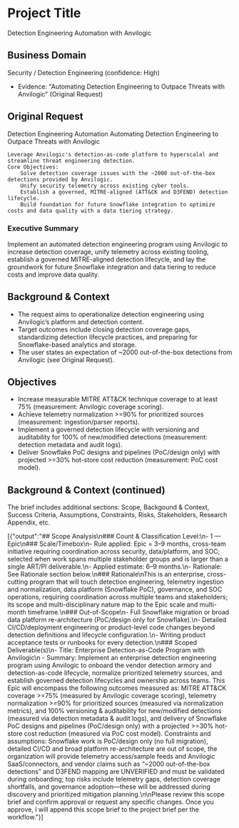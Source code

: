 # Project Title
Detection Engineering Automation with Anvilogic

## Business Domain
Security / Detection Engineering (confidence: High)
- Evidence: "Automating Detection Engineering to Outpace Threats with Anvilogic" (Original Request)

## Original Request
Detection Engineering Automation
Automating Detection Engineering to Outpace Threats with Anvilogic

    Leverage Anvilogic's detection-as-code platform to hyperscalal and streamline threat engineering detection.
    Core Objectives:
        Solve detection coverage issues with the ~2000 out-of-the-box detections provided by Anvilogic.
        Unify security telemetry across existing cyber tools.
        Establish a governed, MITRE-aligned (ATT&CK and D3FEND) detection lifecycle.
        Build foundation for future Snowflake integration to optimize costs and data quality with a data tiering strategy.

### Executive Summary
Implement an automated detection engineering program using Anvilogic to increase detection coverage, unify telemetry across existing tooling, establish a governed MITRE-aligned detection lifecycle, and lay the groundwork for future Snowflake integration and data tiering to reduce costs and improve data quality.

## Background & Context
- The request aims to operationalize detection engineering using Anvilogic’s platform and detection content.
- Target outcomes include closing detection coverage gaps, standardizing detection lifecycle practices, and preparing for Snowflake-based analytics and storage.
- The user states an expectation of ~2000 out-of-the-box detections from Anvilogic (see Original Request).

## Objectives
- Increase measurable MITRE ATT&CK technique coverage to at least 75% (measurement: Anvilogic coverage scoring).
- Achieve telemetry normalization >=90% for prioritized sources (measurement: ingestion/parser reports).
- Implement a governed detection lifecycle with versioning and auditability for 100% of new/modified detections (measurement: detection metadata and audit logs).
- Deliver Snowflake PoC designs and pipelines (PoC/design only) with projected >=30% hot-store cost reduction (measurement: PoC cost model).

## Background & Context (continued)
The brief includes additional sections: Scope, Backgound & Context, Success Criteria, Assumptions, Constraints, Risks, Stakeholders, Research Appendix, etc.


[{"output":"## Scope Analysis\n### Count & Classification Level:\n- 1 — Epic\n### Scale/Timebox\n- Rule applied: Epic = 3–9 months, cross-team initiative requiring coordination across security, data/platform, and SOC; selected when work spans multiple stakeholder groups and is larger than a single ART/PI deliverable.\n- Applied estimate: 6–9 months.\n- Rationale: See Rationale section below.\n### Rationale\nThis is an enterprise, cross-cutting program that will touch detection engineering, telemetry ingestion and normalization, data platform (Snowflake PoC), governance, and SOC operations, requiring coordination across multiple teams and stakeholders; its scope and multi-disciplinary nature map to the Epic scale and multi-month timeframe.\n### Out-of-Scope\n- Full Snowflake migration or broad data platform re-architecture (PoC/design only for Snowflake).\n- Detailed CI/CD/deployment engineering or product-level code changes beyond detection definitions and lifecycle configuration.\n- Writing product acceptance tests or runbooks for every detection.\n### Scoped Deliverable(s)\n- Title: Enterprise Detection-as-Code Program with Anvilogic\n  - Summary: Implement an enterprise detection engineering program using Anvilogic to onboard the vendor detection armory and detection-as-code lifecycle, normalize prioritized telemetry sources, and establish governed detection lifecycles and ownership across teams. This Epic will encompass the following outcomes measured as: MITRE ATT&CK coverage >=75% (measured by Anvilogic coverage scoring), telemetry normalization >=90% for prioritized sources (measured via normalization metrics), and 100% versioning & auditability for new/modified detections (measured via detection metadata & audit logs), and delivery of Snowflake PoC designs and pipelines (PoC/design only) with a projected >=30% hot-store cost reduction (measured via PoC cost model). Constraints and assumptions: Snowflake work is PoC/design only (no full migration), detailed CI/CD and broad platform re-architecture are out of scope, the organization will provide telemetry access/sample feeds and Anvilogic SaaS/connectors, and vendor claims such as “~2000 out-of-the-box detections” and D3FEND mapping are UNVERIFIED and must be validated during onboarding; top risks include telemetry gaps, detection coverage shortfalls, and governance adoption—these will be addressed during discovery and prioritized mitigation planning.\n\nPlease review this scope brief and confirm approval or request any specific changes. Once you approve, I will append this scope brief to the project brief per the workflow."}]
